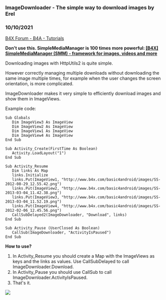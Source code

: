 ### ImageDownloader - The simple way to download images by Erel
### 10/10/2021
[B4X Forum - B4A - Tutorials](https://www.b4x.com/android/forum/threads/30875/)

**Don't use this. SimpleMediaManager is 100 times more powerful: [[B4X] SimpleMediaManager (SMM) - framework for images, videos and more](https://www.b4x.com/android/forum/threads/134716/#content)**  
  
Downloading images with HttpUtils2 is quite simple.  
  
However correctly managing multiple downloads without downloading the same image multiple times, for example when the user changes the screen orientation, is more complicated.  
  
ImageDownloader makes it very simple to efficiently download images and show them in ImageViews.  
  
Example code:  

```B4X
Sub Globals  
   Dim ImageView3 As ImageView  
   Dim ImageView2 As ImageView  
   Dim ImageView1 As ImageView  
   Dim ImageView4 As ImageView  
End Sub  
  
Sub Activity_Create(FirstTime As Boolean)  
   Activity.LoadLayout("1")  
End Sub  
  
Sub Activity_Resume  
   Dim links As Map  
   links.Initialize  
   links.Put(ImageView1, "http://www.b4x.com/basic4android/images/SS-2012-08-29_12.55.42.png")  
   links.Put(ImageView2, "http://www.b4x.com/basic4android/images/SS-2013-03-04_11.42.38.png")  
   links.Put(ImageView3, "http://www.b4x.com/basic4android/images/SS-2013-03-04_11.52.19.png")  
   links.Put(ImageView4, "http://www.b4x.com/basic4android/images/SS-2012-02-06_12.45.56.png")  
   CallSubDelayed2(ImageDownloader, "Download", links)  
End Sub  
  
Sub Activity_Pause (UserClosed As Boolean)  
   CallSub(ImageDownloader, "ActivityIsPaused")  
End Sub
```

  
  
**How to use?**  
  
1. In Activity\_Resume you should create a Map with the ImageViews as keys and the links as values. Use CallSubDelayed to call ImageDownloader.Download.  
2. In Activity\_Pause you should use CallSub to call ImageDownloader.ActivityIsPaused.  
3. That's it.  
  
![](http://www.b4x.com/basic4android/images/SS-2013-07-09_16.03.45.png)